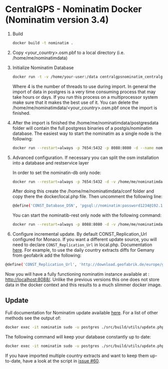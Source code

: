 # CentralGPS - Nominatim Docker (Nominatim version 3.4)

1. Build

   ```bash
   docker build -t nominatim .
   ```

2. Copy <your_country>.osm.pbf to a local directory (i.e. /home/me/nominatimdata)

3. Initialize Nominatim Database

   ```bash
   docker run -t -v /home/your-user:/data centralgpsnominatim_centralgps-nominatim  sh /app/init.sh /data/paraguay-latest.osm.pbf postgresdata 4
   ```

   Where 4 is the number of threads to use during import. In general the import of data in postgres is a very time consuming
   process that may take hours or days. If you run this process on a multiprocessor system make sure that it makes the best use
   of it. You can delete the /home/me/nominatimdata/<your_country>.osm.pbf once the import is finished.

4. After the import is finished the /home/me/nominatimdata/postgresdata folder will contain the full postgress binaries of
   a postgis/nominatim database. The easiest way to start the nominatim as a single node is the following:

   ```bash
   docker run --restart=always -p 7654:5432 -p 8088:8080 -d --name nominatim -v /home/me/nominatimdata/postgresdata:/var/lib/postgresql/11/main nominatim bash /app/start.sh
   ```

5. Advanced configuration. If necessary you can split the osm installation into a database and restservice layer

   In order to set the nominatin-db only node:

   ```bash
   docker run --restart=always -p 7654:5432 -d -v /home/me/nominatimdata/postgresdata:/var/lib/postgresql/11/main nominatim sh /app/startpostgres.sh
   ```

   After doing this create the /home/me/nominatimdata/conf folder and copy there the docker/local.php file. Then uncomment the following line:

   ```bash
   @define('CONST_Database_DSN', 'pgsql://nominatim:password1234@192.168.1.128:7654/nominatim'); // <driver>://<username>:<password>@<host>:<port>/<database>
   ```

   You can start the nominatib-rest only node with the following command:

   ```bash
   docker run --restart=always -p 8088:8080 -d -v /home/me/nominatimdata/conf:/data nominatim sh /app/startapache.sh
   ```

6. Configure incremental update. By default CONST_Replication_Url configured for Monaco.
   If you want a different update source, you will need to declare `CONST_Replication_Url` in local.php. Documentation [here](https://github.com/openstreetmap/Nominatim/blob/master/docs/admin/Import-and-Update.md#updates). For example, to use the daily country extracts diffs for Gemany from geofabrik add the following:

```bash
@define('CONST_Replication_Url', 'http://download.geofabrik.de/europe/germany-updates');
```

Now you will have a fully functioning nominatim instance available at : [http://localhost:8088/](http://localhost:8088). Unlike the previous versions
this one does not store data in the docker context and this results to a much slimmer docker image.

## Update

Full documentation for Nominatim update available [here](https://github.com/openstreetmap/Nominatim/blob/master/docs/admin/Import-and-Update.md#updates). For a list of other methods see the output of:

```bash
docker exec -it nominatim sudo -u postgres ./src/build/utils/update.php --help
```

The following command will keep your database constantly up to date:

```bash
docker exec -it nominatim sudo -u postgres ./src/build/utils/update.php --import-osmosis-all
```

If you have imported multiple country extracts and want to keep them
up-to-date, have a look at the script in
[issue #60](https://github.com/openstreetmap/Nominatim/issues/60).

